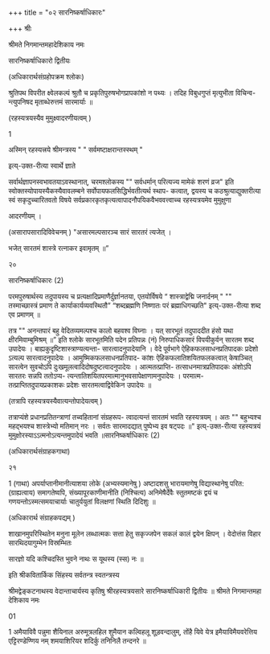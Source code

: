 +++
title = "०२ सारनिष्कर्षाधिकारः"

+++
श्रीः 

श्रीमते निगमान्तमहादेशिकाय नमः 

सारनिष्कर्षाधिकारो द्वितीयः 

(अधिकारार्थसंग्रहोपक्रम श्लोकः) 

श्रुतिपथ विपरीत क्ष्वेलकल्पं श्रुतौ च प्रकृतिपुरुषभोगप्रापकांशो न पथ्यः । तदिह विबुधगुप्तं मृत्युभीता विचिन्व- न्त्युपनिषद मृताब्धेरुत्तमं सारमार्याः ॥ 

(रहस्यत्रयस्यैव मुमुक्ष्वादरणीयत्वम् ) 

1 

अस्मिन् रहस्यत्त्रये श्रीमन्त्रस्य " " सर्वमष्टाक्षरान्तस्स्थम् " 

इत्य्-उक्त-रीत्या स्वार्थे ज्ञाते 

सर्वार्थज्ञापनस्वभावतयाऽवस्थानात्, चरमश्लोकस्य "" सर्वधर्मान् परित्यज्य मामेकं शरणं व्रज" इति स्वोक्तस्योपायस्यैकस्यैवावलम्बने सर्वोपायफलसिद्धिर्भवतीत्यर्थ स्थाप- कत्वात्, द्वयस्य च कठश्रुत्याद्युक्तरीत्या स्वं सकृदुच्चारितवतो विषये सर्वप्रकारकृतकृत्यत्वापादनौपयिकवैभववत्त्वाच्च रहस्यत्रयमेव मुमुक्षुणा 

आदरणीयम् । 

(असारापसारादिविवेचनम् ) "असारमल्पसारञ्च सारं सारतरं त्यजेत् । 

भजेत् सारतमं शास्त्रे रत्नाकर इवामृतम् ॥” 

२० 

सारनिष्कर्षाधिकारः (2) 

परमपुरुषार्थस्य तदुपायस्य च प्रत्यक्षादिप्रमाणैर्दुर्ज्ञानतया, एतयोर्विषये “ शास्त्राद्वेद्मि जनार्दनम् " "" तस्माच्छास्त्रं प्रमाण ते कार्याकार्यव्यवस्थितौ” “शब्दब्रह्मणि निष्णातः परं ब्रह्माधिगच्छति" इत्य्-उक्त-रीत्या शब्द एव प्रमाणम् ॥ 

तत्र "" अनन्तपारं बहु वेदितव्यमल्पश्च कालो बहवश्व विघ्नाः । यत् सारभूतं तदुपाददीत हंसो यथा क्षीरमिवाम्बुमिश्रम् ॥” इति श्लोके सारभूतमिति पदेन प्रतिपन्नः (नं) निरुपाधिकसारं विपयीकुर्वन् सारतम शब्द उपादेयः । बाह्यकुदृष्टिशास्त्राण्यत्यन्ता- सारत्वादनुपादेयानि । वेदे पूर्वभागे ऐहिकफलसाधनप्रतिपादकः प्रदेशो ऽत्यल्प सारत्वादनुपादेयः । आमुष्मिकफलसाधनप्रतिपाद- कांशः ऐहिकफलातिशयितफलकत्वात् केषाञ्चित् सारत्वेन सुवचोऽपि दुःखमूलत्वादिदोषदुष्टत्वादनुपादेयः । आत्मतत्प्राप्ति- तत्साधनमात्रप्रतिपादकः अंशोऽपि सारतरः सन्नपि ततोऽप्य- त्यन्तातिशयितपरमात्मानुभवसापेक्षाणामनुपादेयः । परमात्म- तत्प्राप्तितदुपायप्रकाशकः प्रदेशः सारतमत्वाद्विवेकिन उपादेयः ॥ 

(तत्रापि रहस्यत्रयस्यैवात्यन्तोपादेयत्वम् ) 

तत्राप्यंशे प्रधानप्रतितन्त्राणां तच्वहितानां संग्रहरूप- त्वादत्यन्तं सारतमं भवति रहस्यत्रयम् । अतः "" बहुभ्यश्च महद्भयश्च शास्त्रेभ्यो मतिमान् नरः । सर्वतः सारमादद्यात् पुष्पेभ्य इव षट्पदः ॥" इत्य्-उक्त-रीत्या रहस्यत्रयं मुमुक्षोरस्याऽऽत्मनोऽत्यन्तमुपादेयं भवति ॥सारनिष्कर्षाधिकारः (2) 

(अधिकारार्थसंग्राहकगाथा) 

२१ 

1 (गाथा) अपर्याप्तानीमानीत्याशया लोके (अभ्यस्यमानेषु ) अष्टादशसु भारायमाणेषु विद्यास्थानेषु परित: (ग्राह्यत्वाय) समागतेष्वपि, संख्यापूरकाणीमानीति (निश्चित्य) अनिमेषैर्देवैः स्तुतमष्टकं द्वयं च गणयन्तोऽस्मत्समयाचार्याः चातुर्ययुतां विलक्षणां स्थिति दिदिशुः ॥ 

(अधिकारार्थ संग्राहकपद्यम् ) 

शाखानमुपरिस्थितेन मनुना मूलेन लब्धात्मकः सत्ता हेतु सकृज्जपेन सकलं कालं द्वयेन क्षिपन् । वेदोत्तंस विहार सारथिदयागुम्भेन विस्रम्भितः 

सारज्ञो यदि कश्चिदस्ति भुवने नाथः स यूथस्य (स्स) नः ॥ 

इति श्रीकवितार्किक सिंहस्य सर्वतन्त्र स्वतन्त्रस्य 

श्रीमद्वेङ्कटनाथस्य वेदान्ताचार्यस्य कृतिषु श्रीरहस्यत्रयसारे सारनिष्कर्षाधिकारी द्वितीयः ॥ श्रीमते निगमान्तमहा देशिकाय नमः 

01 

1 अमैयाविवै पन्नुमा शैयिनाल अरुमूत्रलहिल शुमैयान कल्विहलू शूड़वन्दालुम्, तोंहै यिवे येत्र इमैयाविमैयवरेत्तिय एट्टिरण्डेण्णिय नम् शमयाशिरियर शदिर्कु तनिनिलै तन्दनरे ॥ 
